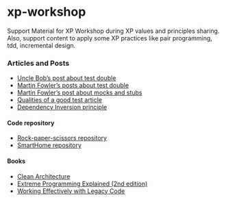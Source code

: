 # xp-workshop
Support Material for XP Workshop during XP values and principles sharing.
Also, support content to apply some XP practices like pair programming, tdd, incremental design.

### Articles and Posts
- [Uncle Bob’s post about test double](https://blog.cleancoder.com/uncle-bob/2014/05/14/TheLittleMocker.html)
- [Martin Fowler’s posts about test double](https://martinfowler.com/bliki/TestDouble.html)
- [Martin Fowler’s post about mocks and stubs](https://martinfowler.com/articles/mocksArentStubs.html)
- [Qualities of a good test article](https://www.codecademy.com/articles/tdd-u2-good-test)
- [Dependency Inversion principle](https://martinfowler.com/articles/dipInTheWild.html)

#### Code repository
- [Rock-paper-scissors repository](https://github.com/ltessaro/xp-workshop/tree/master/rock-paper-scissors)
- [SmartHome repository](https://github.com/ltessaro/xp-workshop/tree/master/smart-home)

#### Books
- [Clean Architecture](https://www.amazon.com/Clean-Architecture-Craftsmans-Software-Structure/dp/0134494164)
- [Extreme Programming Explained (2nd edition)](https://www.amazon.com/Extreme-Programming-Explained-Embrace-Change/dp/0321278658)
- [Working Effectively with Legacy Code](https://www.amazon.com/Working-Effectively-Legacy-Code-English-ebook/dp/B005OYHF0A)
